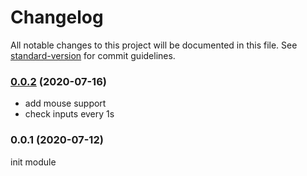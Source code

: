 # Changelog

All notable changes to this project will be documented in this file. See [standard-version](https://github.com/conventional-changelog/standard-version) for commit guidelines.

### [0.0.2](https://github.com/xtoolkit/nuxtjs-device/compare/v0.0.1...v0.0.2) (2020-07-16)

- add mouse support
- check inputs every 1s

### 0.0.1 (2020-07-12)

init module
